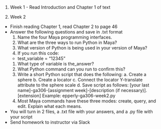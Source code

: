 1. Week 1 - Read Introduction and Chapter 1 of text

1. Week 2
  - Finish reading Chapter 1, read Chapter 2 to page 46
  - Answer the following questions and save in .txt format
    1. Name the four Maya programming interfaces.
    1. What are the three ways to run Python in Maya?
    1. What version of Python is being used in your version of Maya?
    1. If you run this code:
      - test_variable = “12345”
      1. What type of variable is the_answer?  
      1. What Python command can you run to confirm this?
    1. Write a short Python script that does the following:
      a. Create a sphere
      b. Create a locator
      c. Connect the locator Y-translate attribute to the sphere scale
      d. Save script as follows: [your last name]-ga306-[assignment week]-[description (if necessary)].[extension]
      Example: epperly-ga306-week2.py
    1. Most Maya commands have these three modes: create, query, and edit. Explain what each means.
  - You will turn in 2 files, a .txt file with your answers, and a .py file with your script
  - Send homework to instructor via Slack
